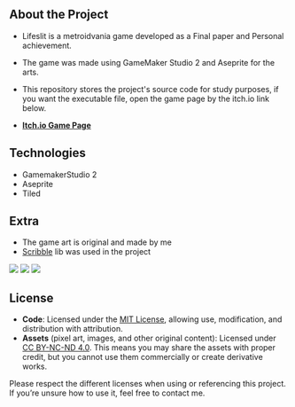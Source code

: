 ## About the Project

- Lifeslit is a metroidvania game developed as a Final paper and Personal achievement.
- The game was made using GameMaker Studio 2 and Aseprite for the arts.
- This repository stores the project's source code for study purposes, if you want the executable file, open the game page by the itch.io link below.

- **[Itch.io Game Page](https://henriqueoz.itch.io/lifeslit)**

## Technologies

- GamemakerStudio 2
- Aseprite
- Tiled

## Extra

- The game art is original and made by me
- [Scribble](https://www.jujuadams.com/Scribble/#/latest/) lib was used in the project

<img src = "https://img.itch.zone/aW1hZ2UvMjM3ODg3NS8xNDI2MzE2MS5wbmc=/347x500/gf33MJ.png">
<img src = "https://img.itch.zone/aW1hZ2UvMjM3ODg3NS8xNDI2MzE3MC5wbmc=/347x500/ViJbNF.png">
<img src = "https://img.itch.zone/aW1hZ2UvMjM3ODg3NS8xNDI2MzE3OC5wbmc=/347x500/Faw%2Bhn.png">

## License

- **Code**: Licensed under the [MIT License](./LICENSE-CODE), allowing use, modification, and distribution with attribution.
- **Assets** (pixel art, images, and other original content): Licensed under [CC BY-NC-ND 4.0](https://creativecommons.org/licenses/by-nc-nd/4.0/). This means you may share the assets with proper credit, but you cannot use them commercially or create derivative works.

Please respect the different licenses when using or referencing this project. If you’re unsure how to use it, feel free to contact me.

